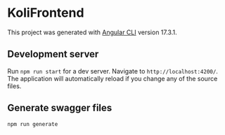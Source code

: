 # KoliFrontend

This project was generated with [Angular CLI](https://github.com/angular/angular-cli) version 17.3.1.

## Development server

Run `npm run start` for a dev server. Navigate to `http://localhost:4200/`. The application will automatically reload if you change any of the source files.


## Generate swagger files 
`npm run generate`